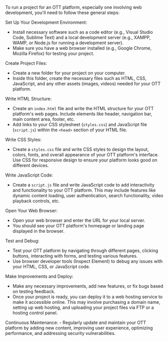 To run a project for an OTT platform, especially one involving web development, you'll need to follow these general steps:

Set Up Your Development Environment:
   - Install necessary software such as a code editor (e.g., Visual Studio Code, Sublime Text) and a local development server (e.g., XAMPP, WAMP, or Node.js for running a development server).
   - Make sure you have a web browser installed (e.g., Google Chrome, Mozilla Firefox) for testing your project.

  Create Project Files:
   - Create a new folder for your project on your computer.
   - Inside this folder, create the necessary files such as HTML, CSS, JavaScript, and any other assets (images, videos) needed for your OTT platform.

Write HTML Structure:
   - Create an `index.html` file and write the HTML structure for your OTT platform's web pages. Include elements like header, navigation bar, main content area, footer, etc.
   - Add links to your CSS stylesheet (`styles.css`) and JavaScript file (`script.js`) within the `<head>` section of your HTML file.

Write CSS Styles:
   - Create a `styles.css` file and write CSS styles to design the layout, colors, fonts, and overall appearance of your OTT platform's interface. Use CSS for responsive design to ensure your platform looks good on different devices.

Write JavaScript Code:
   - Create a `script.js` file and write JavaScript code to add interactivity and functionality to your OTT platform. This may include features like dynamic content loading, user authentication, search functionality, video playback controls, etc.


Open Your Web Browser:
   - Open your web browser and enter the URL for your local server.
   - You should see your OTT platform's homepage or landing page displayed in the browser.

Test and Debug:
   - Test your OTT platform by navigating through different pages, clicking buttons, interacting with forms, and testing various features.
   - Use browser developer tools (Inspect Element) to debug any issues with your HTML, CSS, or JavaScript code.

Make Improvements and Deploy:
   - Make any necessary improvements, add new features, or fix bugs based on testing feedback.
   - Once your project is ready, you can deploy it to a web hosting service to make it accessible online. This may involve purchasing a domain name, setting up web hosting, and uploading your project files via FTP or a hosting control panel.

Continuous Maintenance:
    - Regularly update and maintain your OTT platform by adding new content, improving user experience, optimizing performance, and addressing security vulnerabilities.
